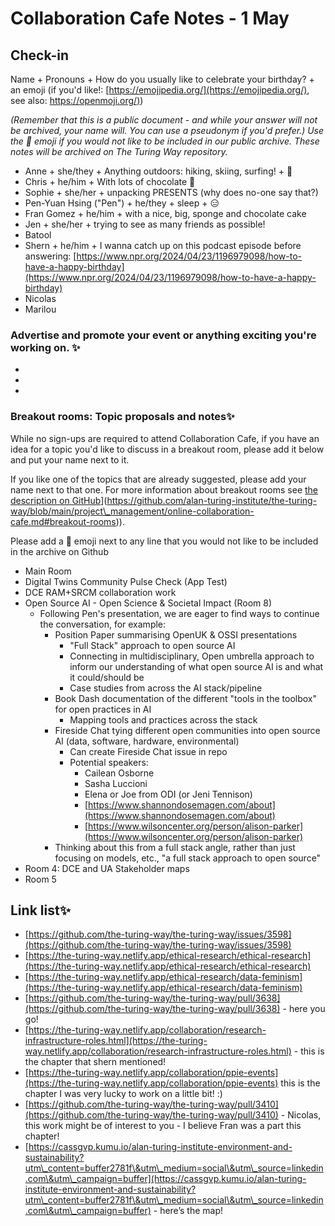 # Collaboration Cafe Notes - 1 May

## Check-in

Name + Pronouns + How do you usually like to celebrate your birthday?  + an emoji (if you'd like!: [https://emojipedia.org/](https://emojipedia.org/), see also: [https://openmoji.org/)](https://openmoji.org/))

*(Remember that this is a public document - and while your answer will not be archived, your name will. You can use a pseudonym if you'd prefer.) Use the 🤫 emoji if you would not like to be included in our public archive. These notes will be archived on The Turing Way repository.*

* Anne + she/they + Anything outdoors: hiking, skiing, surfing! + 🌊
* Chris + he/him + With lots of chocolate 🍫
* Sophie + she/her + unpacking PRESENTS (why does no-one say that?)
* Pen-Yuan Hsing ("Pen") + he/they + sleep + 😑
* Fran Gomez + he/him + with a nice, big, sponge and chocolate cake
* Jen + she/her + trying to see as many friends as possible!
* Batool 
* Shern  + he/him + I wanna catch up on this podcast episode before answering: [https://www.npr.org/2024/04/23/1196979098/how-to-have-a-happy-birthday](https://www.npr.org/2024/04/23/1196979098/how-to-have-a-happy-birthday)
* Nicolas
* Marilou

### Advertise and promote your event or anything exciting you're working on. ✨

* 
* 
* 

### Breakout rooms: Topic proposals and notes✨ 

While no sign-ups are required to attend Collaboration Cafe, if you have an idea for a topic you'd like to discuss in a breakout room, please add it below and put your name next to it. 

If you like one of the topics that are already suggested, please add your name next to that one. For more information about breakout rooms see [the description on GitHub]([https://github.com/alan-turing-institute/the-turing-way/blob/main/project\_management/online-collaboration-cafe.md#breakout-rooms)](https://github.com/alan-turing-institute/the-turing-way/blob/main/project\_management/online-collaboration-cafe.md#breakout-rooms)).

Please add a 🤫 emoji next to any line that you would not like to be included in the archive on Github

* Main Room
* Digital Twins Community Pulse Check (App Test)
* DCE RAM+SRCM collaboration work
* Open Source AI - Open Science \& Societal Impact (Room 8)
    * Following Pen's presentation, we are eager to find ways to continue the conversation, for example:
        * Position Paper summarising OpenUK \& OSSI presentations
            * "Full Stack" approach to open source AI
            * Connecting in multidisciplinary, Open umbrella approach to inform our understanding of what open source AI is and what it could/should be
            * Case studies from across the AI stack/pipeline
        * Book Dash documentation of the different "tools in the toolbox" for open practices in AI
            * Mapping tools and practices across the stack
        * Fireside Chat tying different open communities into open source AI (data, software, hardware, environmental)
            * Can create Fireside Chat issue in repo
            * Potential speakers:
                * Cailean Osborne
                * Sasha Luccioni
                * Elena or Joe from ODI (or Jeni Tennison)
                * [https://www.shannondosemagen.com/about](https://www.shannondosemagen.com/about)
                * [https://www.wilsoncenter.org/person/alison-parker](https://www.wilsoncenter.org/person/alison-parker)
        * Thinking about this from a full stack angle, rather than just focusing on models, etc., "a full stack approach to open source"
* Room 4: DCE and UA Stakeholder maps
* Room 5


##  Link list✨ 

* [https://github.com/the-turing-way/the-turing-way/issues/3598](https://github.com/the-turing-way/the-turing-way/issues/3598)
* [https://the-turing-way.netlify.app/ethical-research/ethical-research](https://the-turing-way.netlify.app/ethical-research/ethical-research)
* [https://the-turing-way.netlify.app/ethical-research/data-feminism](https://the-turing-way.netlify.app/ethical-research/data-feminism)
* [https://github.com/the-turing-way/the-turing-way/pull/3638](https://github.com/the-turing-way/the-turing-way/pull/3638) - here you go!
* [https://the-turing-way.netlify.app/collaboration/research-infrastructure-roles.html](https://the-turing-way.netlify.app/collaboration/research-infrastructure-roles.html) - this is the chapter that shern mentioned!
* [https://the-turing-way.netlify.app/collaboration/ppie-events](https://the-turing-way.netlify.app/collaboration/ppie-events) this is the chapter I was very lucky to work on a little bit! :)
* [https://github.com/the-turing-way/the-turing-way/pull/3410](https://github.com/the-turing-way/the-turing-way/pull/3410) - Nicolas, this work might be of interest to you - I believe Fran was a part this chapter!
* [https://cassgvp.kumu.io/alan-turing-institute-environment-and-sustainability?utm\_content=buffer2781f\&utm\_medium=social\&utm\_source=linkedin.com\&utm\_campaign=buffer](https://cassgvp.kumu.io/alan-turing-institute-environment-and-sustainability?utm\_content=buffer2781f\&utm\_medium=social\&utm\_source=linkedin.com\&utm\_campaign=buffer) - here’s the map!